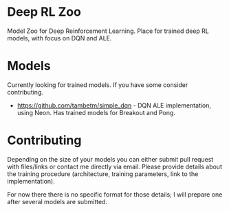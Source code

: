 # Deep RL Zoo
Model Zoo for Deep Reinforcement Learning. Place for trained deep RL models, with focus on DQN and ALE.

# Models
Currently looking for trained models. If you have some consider contributing.

* https://github.com/tambetm/simple_dqn - DQN ALE implementation, using Neon. Has trained models for Breakout and Pong.

# Contributing
Depending on the size of your models you can either submit pull request with files/links or contact me directly via email. Please provide details about the training procedure (architecture, training parameters, link to the implementation).

For now there there is no specific format for those details; I will prepare one after several models are submitted.
